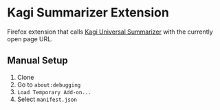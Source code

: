 # Kagi Summarizer Extension

Firefox extension that calls [Kagi Universal Summarizer](https://kagi.com/summarizer/index.html) with the currently open page URL.


## Manual Setup
1. Clone
2. Go to `about:debugging`
3. `Load Temporary Add-on...`
4. Select `manifest.json`